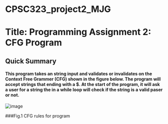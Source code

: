 # CPSC323_project2_MJG

# Title: Programming Assignment 2: CFG Program
## Quick Summary

#### This program takes an string input and validates or invalidates on the Context Free Grammer (CFG) shown in the figure below. The program will accept strings that ending with a $. At the start of the program, it will ask a user for a string the in a while loop will check if the string is a valid paser or not. 


![image](https://user-images.githubusercontent.com/70228598/235372534-b9faae60-e286-4251-b5c8-911a8c602dda.png)



###Fig.1 CFG rules for program
